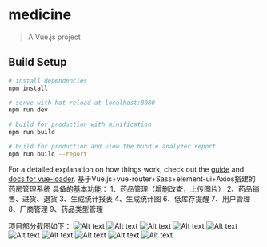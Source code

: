 # medicine

> A Vue.js project

## Build Setup

``` bash
# install dependencies
npm install

# serve with hot reload at localhost:8080
npm run dev

# build for production with minification
npm run build

# build for production and view the bundle analyzer report
npm run build --report
```

For a detailed explanation on how things work, check out the [guide](http://vuejs-templates.github.io/webpack/) and [docs for vue-loader](http://vuejs.github.io/vue-loader).
基于Vue.js+vue-router+Sass+element-ui+Axios搭建的药房管理系统
具备的基本功能：
1、药品管理（增删改查，上传图片）
2、药品销售、进货、退货
3、生成统计报表
4、生成统计图
6、低库存提醒
7、用户管理
8、厂商管理
9、药品类型管理

项目部分截图如下：
![Alt text](https://github.com/chiuwingyan/house/blob/master/img/login.png)
![Alt text](https://github.com/chiuwingyan/house/blob/master/img/1.png)
![Alt text](https://github.com/chiuwingyan/house/blob/master/img/2.png)
![Alt text](https://github.com/chiuwingyan/house/blob/master/img/3.png)
![Alt text](https://github.com/chiuwingyan/house/blob/master/img/4.png)
![Alt text](https://github.com/chiuwingyan/house/blob/master/img/5.png)
![Alt text](https://github.com/chiuwingyan/house/blob/master/img/6.png)
![Alt text](https://github.com/chiuwingyan/house/blob/master/img/7.png)
![Alt text](https://github.com/chiuwingyan/house/blob/master/img/8.png)
![Alt text](https://github.com/chiuwingyan/house/blob/master/img/9.png)
